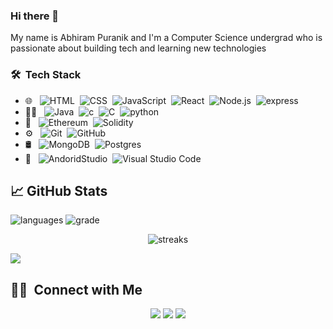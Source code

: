 ### Hi there 👋


My name is Abhiram Puranik and I'm a Computer Science undergrad who is passionate about building tech and learning new technologies 

### 🛠 &nbsp;Tech Stack


- 🌐 &nbsp;
  ![HTML](https://img.shields.io/badge/HTML5-E34F26?style=for-the-badge&logo=html5&logoColor=white)&nbsp;
  ![CSS](https://img.shields.io/badge/CSS-1572B6?style=for-the-badge&logo=css&logoColor=white)&nbsp;
  ![JavaScript](https://img.shields.io/badge/JavaScript-323330?style=for-the-badge&logo=javascript&logoColor=F7DF1E)&nbsp;
  ![React](https://img.shields.io/badge/React-20232A?style=for-the-badge&logo=react&logoColor=61DAFB)&nbsp;
  ![Node.js](https://img.shields.io/badge/Node.js-339933?style=for-the-badge&logo=nodedotjs&logoColor=white)&nbsp;
  ![express](https://img.shields.io/badge/Express.js-000000?style=for-the-badge&logo=express&logoColor=white)
- 👩‍💻 &nbsp;
  ![Java](https://img.shields.io/badge/Java-ED8B00?style=for-the-badge&logo=java&logoColor=white)&nbsp;
  ![c](https://img.shields.io/badge/C-00599C?style=for-the-badge&logo=c&logoColor=white)&nbsp;
  ![C](https://img.shields.io/badge/C%2B%2B-00599C?style=for-the-badge&logo=c%2B%2B&logoColor=white)&nbsp;
  ![python](https://img.shields.io/badge/Python-FFD43B?style=for-the-badge&logo=python&logoColor=blue)
- 🔗 &nbsp;
  ![Ethereum](https://img.shields.io/badge/Ethereum-3C3C3D?style=for-the-badge&logo=Ethereum&logoColor=white)&nbsp;
  ![Solidity](https://img.shields.io/badge/Solidity-e6e6e6?style=for-the-badge&logo=solidity&logoColor=black)&nbsp;
- ⚙️ &nbsp;
  ![Git](https://img.shields.io/badge/GIT-E44C30?style=for-the-badge&logo=git&logoColor=white)&nbsp;
  ![GitHub](https://img.shields.io/badge/GitHub-100000?style=for-the-badge&logo=github&logoColor=white)&nbsp;
- 🛢 &nbsp;
  ![MongoDB](https://img.shields.io/badge/MongoDB-4EA94B?style=for-the-badge&logo=mongodb&logoColor=white)&nbsp;
  ![Postgres](https://img.shields.io/badge/PostgreSQL-316192?style=for-the-badge&logo=postgresql&logoColor=white)&nbsp;
- 🔧 &nbsp;
  ![AndoridStudio](https://img.shields.io/badge/Android_Studio-3DDC84?style=for-the-badge&logo=android-studio&logoColor=white)&nbsp;
  ![Visual Studio Code](https://img.shields.io/badge/Visual_Studio_Code-0078D4?style=for-the-badge&logo=visual%20studio%20code&logoColor=white)&nbsp;


## &#x1f4c8; GitHub Stats
 
![languages](https://github-readme-stats.vercel.app/api/top-langs?username=abhirampuranik&show_icons=true&locale=en&layout=compact&theme=radical)&nbsp;![grade](https://github-readme-stats.vercel.app/api?username=abhirampuranik&count_private=true&theme=tokyonight)

<!-- ![streaks](https://github-readme-streak-stats.herokuapp.com/?user=abhirampuranik&theme=radical) -->
<p align="center">
  <img src="https://github-readme-streak-stats.herokuapp.com/?user=abhirampuranik&theme=radical" alt="streaks"/>
</p>

<!-- 
![GitHub Activity Graph](https://activity-graph.herokuapp.com/graph?username=abhirampuranik&bg_color=000000&color=4fff67&line=4fff67&point=ffffff&area=true&hide_border=true)   -->

![](https://visitor-badge.glitch.me/badge?page_id=abhirampuranik)

##  🤝🏻 &nbsp;Connect with Me

<p align="center">
<a href="https://www.linkedin.com/in/abhiram-puranik/"><img src="https://img.shields.io/badge/LinkedIn-0077B5?style=for-the-badge&logo=linkedin&logoColor=white"/></a>
<a href="mailto:abhiramkpuranik@gmail.com"><img src="https://img.shields.io/badge/Gmail-D14836?style=for-the-badge&logo=gmail&logoColor=white"/></a>
<a href="https://twitter.com/AbhiramPuranik"><img src="https://img.shields.io/badge/Twitter-1DA1F2?style=for-the-badge&logo=twitter&logoColor=white"/></a>